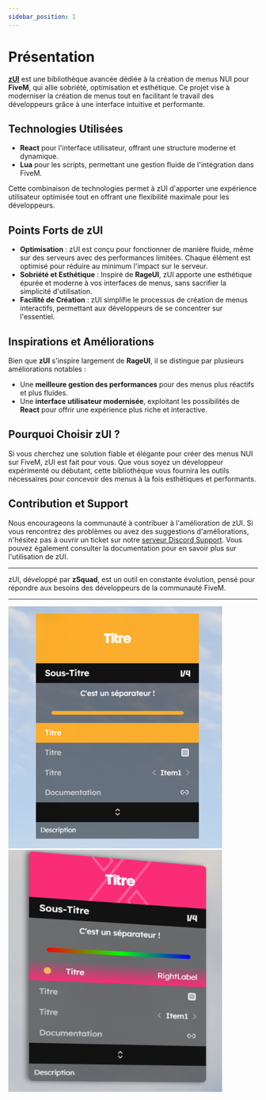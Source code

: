 ```yaml
---
sidebar_position: 1
---
```


# Présentation

**[zUI](https://github.com/ZProject-Official/zUI)** est une bibliothèque avancée dédiée à la création de menus NUI pour **FiveM**, qui allie sobriété, optimisation et esthétique. Ce projet vise à moderniser la création de menus tout en facilitant le travail des développeurs grâce à une interface intuitive et performante.

## Technologies Utilisées

- **React** pour l'interface utilisateur, offrant une structure moderne et dynamique.
- **Lua** pour les scripts, permettant une gestion fluide de l'intégration dans FiveM.

Cette combinaison de technologies permet à zUI d'apporter une expérience utilisateur optimisée tout en offrant une flexibilité maximale pour les développeurs.

## Points Forts de zUI

- **Optimisation** : zUI est conçu pour fonctionner de manière fluide, même sur des serveurs avec des performances limitées. Chaque élément est optimisé pour réduire au minimum l'impact sur le serveur.
- **Sobriété et Esthétique** : Inspiré de **RageUI**, zUI apporte une esthétique épurée et moderne à vos interfaces de menus, sans sacrifier la simplicité d'utilisation.
- **Facilité de Création** : zUI simplifie le processus de création de menus interactifs, permettant aux développeurs de se concentrer sur l'essentiel.

## Inspirations et Améliorations

Bien que **zUI** s'inspire largement de **RageUI**, il se distingue par plusieurs améliorations notables :

- Une **meilleure gestion des performances** pour des menus plus réactifs et plus fluides.
- Une **interface utilisateur modernisée**, exploitant les possibilités de **React** pour offrir une expérience plus riche et interactive.

## Pourquoi Choisir zUI ?

Si vous cherchez une solution fiable et élégante pour créer des menus NUI sur FiveM, zUI est fait pour vous. Que vous soyez un développeur expérimenté ou débutant, cette bibliothèque vous fournira les outils nécessaires pour concevoir des menus à la fois esthétiques et performants.

## Contribution et Support

Nous encourageons la communauté à contribuer à l'amélioration de zUI. Si vous rencontrez des problèmes ou avez des suggestions d'améliorations, n'hésitez pas à ouvrir un ticket sur notre [serveur Discord Support](https://discord.gg/lien). Vous pouvez également consulter la documentation pour en savoir plus sur l'utilisation de zUI.

---

zUI, développé par **zSquad**, est un outil en constante évolution, pensé pour répondre aux besoins des développeurs de la communauté FiveM.

---

![example1](./img/example1.png)
![example2](./img/example2.png)
